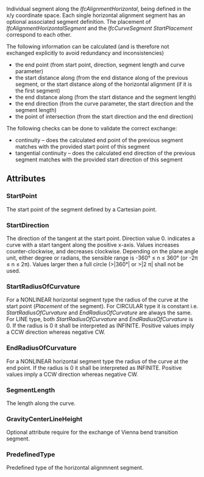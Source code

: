 Individual segment along the _IfcAlignmentHorizontal_, being defined in the x/y coordinate space. Each single horizontal alignment segment has an optional associated segment definition. The placement of _IfcAlignmentHorizontalSegment_ and the _IfcCurveSegment_ _StartPlacement_ correspond to each other.

<!-- end of short definition -->


The following information can be calculated (and is therefore not exchanged explicitly to avoid redundancy and inconsistencies)

* the end point (from start point, direction, segment length and curve parameter)
* the start distance along (from the end distance along of the previous segment, or the start distance along of the horizontal alignment (if it is the first segment)
* the end distance along (from the start distance and the segment length)
* the end direction (from the curve parameter, the start direction and the segment length)
* the point of intersection (from the start direction and the end direction)

The following checks can be done to validate the correct exchange:

* continuity – does the calculated end point of the previous segment matches with the provided start point of this segment
* tangential continuity – does the calculated end direction of the previous segment matches with the provided start direction of this segment

## Attributes

### StartPoint
The start point of the segment defined by a Cartesian point.

### StartDirection
The direction of the tangent at the start point. Direction value 0. indicates a curve with a start tangent along the positive x-axis. Values increases counter-clockwise, and decreases clockwise. Depending on the plane angle unit, either degree or radians, the sensible range is -360° ≤ n ≤ 360° (or -2π ≤ n ≤ 2π). Values larger then a full circle (>|360°| or >|2 π| shall not be used.

### StartRadiusOfCurvature
For a NONLINEAR horizontal segment type the radius of the curve at the start point (_Placement_ of the segment). For CIRCULAR type it is constant i.e. _StartRadiusOfCurvature_ and _EndRadiusOfCurvature_ are always the same. For LINE type, both _StartRadiusOfCurvature_ and _EndRadiusOfCurvature_ is 0. If the radius is 0 it shall be interpreted as INFINITE. Positive values imply a CCW direction whereas negative CW.

### EndRadiusOfCurvature
For a NONLINEAR horizontal segment type the radius of the curve at the end point. If the radius is 0 it shall be interpreted as INFINITE. Positive values imply a CCW direction whereas negative CW.

### SegmentLength
The length along the curve.

### GravityCenterLineHeight
Optional attribute require for the exchange of Vienna bend transition segment.

### PredefinedType
Predefined type of the horizontal alignmnent segment.
